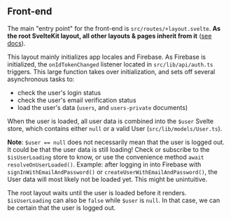 ## Front-end

The main "entry point" for the front-end is `src/routes/+layout.svelte`. **As the root SvelteKit layout, all other layouts & pages inherit from it** ([see docs](https://kit.svelte.dev/docs/routing#layout-layout-svelte)).

This layout mainly initializes app locales and Firebase. As Firebase is initialized, the `onIdTokenChanged` listener located in `src/lib/api/auth.ts` triggers. This large function takes over initialization, and sets off several asynchronous tasks to:

- check the user's login status
- check the user's email verification status
- load the user's data (`users`, and `users-private` documents)

When the user is loaded, all user data is combined into the `$user` Svelte store, which contains either `null` or a valid User (`src/lib/models/User.ts`).

**Note**: `$user == null` does not necessarily mean that the user is logged out. It could be that the user data is still loading! Check or subscribe to the `$isUserLoading` store to know, or use the convenience method `await resolveOnUserLoaded()`. Example: after logging in into Firebase with `signInWithEmailAndPassword()` or `createUserWithEmailAndPassword()`, the User data will most likely not be loaded yet. This might be unintuitive.

The root layout waits until the user is loaded before it renders. `$isUserLoading` can also be `false` while `$user` is `null`. In that case, we can be certain that the user is logged out.
